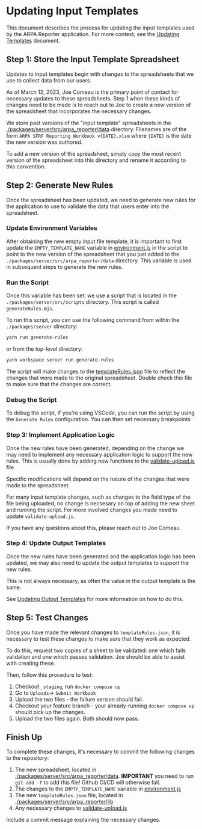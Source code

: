 # Updating Input Templates

This document describes the process for updating the input templates used by the ARPA Reporter application. For more context, see the [Updating Templates](./updating-templates.md) document.

## Step 1: Store the Input Template Spreadsheet

Updates to input templates begin with changes to the spreadsheets that we use to collect data from our users.

As of March 12, 2023, Joe Comeau is the primary point of contact for necessary updates to these spreadsheets. Step 1 when these kinds of changes need to be made is to reach out to Joe to create a new version of the spreadsheet that incorporates the necessary changes.

We store past versions of the "input template" spreadsheets in the [./packages/server/src/arpa_reporter/data](./packages/server/src/arpa_reporter/data) directory. Filenames are of the form `ARPA SFRF Reporting Workbook v{DATE}.xlsm` where `{DATE}` is the date the new version was authored.

To add a new version of the spreadsheet, simply copy the most recent version of the spreadsheet into this directory and rename it according to this convention.

## Step 2: Generate New Rules

Once the spreadsheet has been updated, we need to generate new rules for the application to use to validate the data that users enter into the spreadsheet.

### Update Environment Variables

After obtaining the new empty input file template, it is important to first update the `EMPTY_TEMPLATE_NAME` variable in [environment.js](../../packages/server/src/arpa_reporter/environment.js) in the script to point to the new version of the spreadsheet that you just added to the `./packages/server/src/arpa_reporter/data` directory. This variable is used in subsequent steps to generate the new rules.

### Run the Script

Once this variable has been set, we use a script that is located in the `./packages/server/src/scripts` directory. This script is called `generateRules.mjs`.

To run this script, you can use the following command from within the `./packages/server` directory:

```bash
yarn run generate-rules
```

or from the top-level directory:

```bash
yarn workspace server run generate-rules
```

The script will make changes to the [templateRules.json](../../packages/server/src/arpa_reporter/lib/templateRules.json) file to reflect the changes that were made to the original spreadsheet. Double check this file to make sure that the changes are correct.

### Debug the Script

To debug the script, if you're using VSCode, you can run the script by using the `Generate Rules` configuration. You can then set necessary breakpoints

### Step 3: Implement Application Logic

Once the new rules have been generated, depending on the change we may need to implement any necessary application logic to support the new rules. This is usually done by adding new functions to the [validate-upload.js](../../packages/server/src/arpa_reporter/lib/validate-upload.js) file.

Specific modifications will depend on the nature of the changes that were made to the spreadsheet.

For many input template changes, such as changes to the field type of the file being uploaded, no change is necsesary on top of adding the new sheet and running the script. For more involved changes you made need to update `validate-upload.js`.

If you have any questions about this, please reach out to Joe Comeau.

### Step 4: Update Output Templates

Once the new rules have been generated and the application logic has been updated, we may also need to update the output templates to support the new rules.

This is not always necessary, as often the value in the output template is the same.

See [Updating Output Templates](./updating-output-templates.md) for more information on how to do this.

## Step 5: Test Changes

Once you have made the relevant changes to `templateRules.json`, it is necessary to test these changes to make sure that they work as expected.

To do this, request two copies of a sheet to be validated: one which fails validation and one which passes validation. Joe should be able to assist with creating these.

Then, follow this procedure to test:

1. Checkout `_staging`, run `docker compose up`
2. Go to `Uploads`-> `Submit Workbook`
3. Upload the two files - the failure version should fail.
4. Checkout your feature branch - your already-running `docker compose up` should pick up the changes.
5. Upload the two files again. Both should now pass.

## Finish Up

To complete these changes, it's necessary to commit the following changes to the repository:

1. The new spreadsheet, located in [./packages/server/src/arpa_reporter/data](./packages/server/src/arpa_reporter/data). **IMPORTANT** you need to run `git add -f` to add this file! Github CI/CD will otherwise fail.
1. The changes to the `EMPTY_TEMPLATE_NAME` variable in [environment.js](../../packages/server/src/arpa_reporter/environment.js)
1. The new `templateRules.json` file, located in [./packages/server/src/arpa_reporter/lib](./packages/server/src/arpa_reporter/lib)
1. Any necessary changes to [validate-upload.js](../../packages/server/src/arpa_reporter/lib/validate-upload.js)

Include a commit message explaining the necessary changes.
